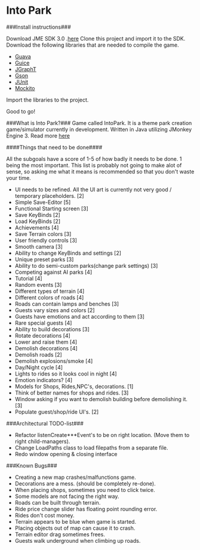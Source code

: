 Into Park
========

###Install instructions###


Download JME SDK 3.0 .[here](http://hub.jmonkeyengine.org/downloads/)
Clone this project and import it to the SDK.
Download the following libraries that are needed to compile the game.

- [Guava](https://code.google.com/p/guava-libraries/)
- [Guice](https://code.google.com/p/google-guice/)
- [JGraphT](http://jgrapht.org/)
- [Gson](https://code.google.com/p/google-gson/)
- [JUnit](https://github.com/junit-team/junit/wiki/Download-and-Install)
- [Mockito](https://code.google.com/p/mockito/)

Import the libraries to the project.

Good to go!

###What is Into Park?###
Game called IntoPark. It is a theme park creation game/simulator currently in development. Written in Java utilizing JMonkey Engine 3.
Read more [here](http://arttu.me/)

####Things that need to be done####

All the subgoals have a score of 1-5 of how badly it needs to be done. 1 being the most important. This list is probably not going to make alot of sense,
so asking me what it means is recommended so that you don't waste your time.

- UI needs to be refined. All the UI art is currently not very good / temporary placeholders. [2]
- Simple Save-Editor [5]
- Functional Starting screen [3]
- Save KeyBinds [2]
- Load KeyBinds [2]
- Achievements [4]
- Save Terrain colors [3]
- User friendly controls [3]
- Smooth camera [3]
- Ability to change KeyBinds and settings [2]
- Unique preset parks [3]
- Ability to do semi-custom parks(change park settings) [3]
- Competing against AI parks [4]
- Tutorial [4]
- Random events [3]
- Different types of terrain [4]
- Different colors of roads [4]
- Roads can contain lamps and benches [3]
- Guests vary sizes and colors [2]
- Guests have emotions and act according to them [3]
- Rare special guests [4]
- Ability to build decorations [3]
- Rotate decorations [4]
- Lower and raise them [4]
- Demolish decorations [4]
- Demolish roads [2]
- Demolish explosions/smoke [4]
- Day/Night cycle [4]
- Lights to rides so it looks cool in night [4]
- Emotion indicators? [4]
- Models for Shops, Rides,NPC's, decorations. [1]
- Think of better names for shops and rides. [3]
- Window asking if you want to demolish building before demolishing it. [3]
- Populate guest/shop/ride UI's. [2]

###Architectural TODO-list###

- Refactor listenCreate***Event's to be on right location. (Move them to right child-managers).
- Change LoadPaths class to load filepaths from a separate file.
- Redo window opening & closing interface

###Known Bugs###

- Creating a new map crashes/malfunctions game.
- Decorations are a mess. (should be completely re-done).
- When placing shops, sometimes you need to click twice.
- Some models are not facing the right way.
- Roads can be built through terrain.
- Ride price change slider has floating point rounding error.
- Rides don't cost money.
- Terrain appears to be blue when game is started.
- Placing objects out of map can cause it to crash.
- Terrain editor drag sometimes frees.
- Guests walk underground when climbing up roads.